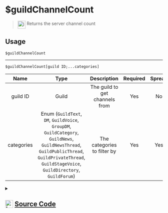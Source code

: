 # $guildChannelCount
> <img align="top" src="https://upload.wikimedia.org/wikipedia/commons/thumb/e/e4/Infobox_info_icon.svg/160px-Infobox_info_icon.svg.png?20150409153300" alt="image" width="25" height="auto"> Returns the server channel count
## Usage
```
$guildChannelCount
```
---
```
$guildChannelCount[guild ID;...categories]
```
| Name | Type | Description | Required | Spread
| :---: | :---: | :---: | :---: | :---: |
guild ID | Guild | The guild to get channels from | Yes | No
categories | Enum (`GuildText`, `DM`, `GuildVoice`, `GroupDM`, `GuildCategory`, `GuildNews`, `GuildNewsThread`, `GuildPublicThread`, `GuildPrivateThread`, `GuildStageVoice`, `GuildDirectory`, `GuildForum`) | The categories to filter by | Yes | Yes
<details>
<summary>
    
## <img align="top" src="https://cdn4.iconfinder.com/data/icons/iconsimple-logotypes/512/github-512.png" alt="image" width="25" height="auto">  [Source Code](https://github.com/tryforge/ForgeScript-V2/blob/main/src/native/guildChannelCount.ts)
    
</summary>
    
```ts
import { ChannelType } from "discord.js"
import { ArgType, NativeFunction, Return } from "../structures"

export default new NativeFunction({
    name: "$guildChannelCount",
    description: "Returns the server channel count",
    brackets: false,
    unwrap: true,
    args: [
        {
            name: "guild ID",
            description: "The guild to get channels from",
            rest: false,
            type: ArgType.Guild,
            required: true,
        },
        {
            name: "categories",
            description: "The categories to filter by",
            rest: true,
            required: true,
            enum: ChannelType,
            type: ArgType.Enum
        }
    ],
    execute(ctx, [ guild, categories ]) {
        guild ??= ctx.guild!
        return Return.success(
            (
                this.hasFields ?
                    guild.channels.cache.filter(x => categories.includes(x.type)) :
                    guild.channels.cache
            ).size
        )
    },
})
```
    
</details>
